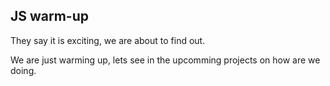 ## JS warm-up

They say it is exciting, we are about to find out.

We are just warming up, lets see in the upcomming projects on how are we doing.
